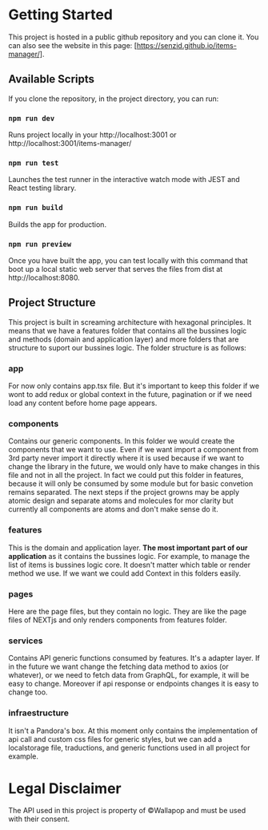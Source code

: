 # Getting Started
This project is hosted in a public github repository and you can clone it. You can also see the website in this page: [https://senzid.github.io/items-manager/].

## Available Scripts

If you clone the repository, in the project directory, you can run:

### `npm run dev`

Runs project locally in your http://localhost:3001 or http://localhost:3001/items-manager/

### `npm run test`

Launches the test runner in the interactive watch mode with JEST and React testing library.

### `npm run build`

Builds the app for production.

### `npm run preview`

Once you have built the app, you can test locally with this command that boot up a local static web server that serves the files from dist at http://localhost:8080.

## Project Structure
This project is built in screaming architecture with hexagonal principles. It means that we have a features folder that contains all the bussines logic and methods (domain and application layer) and more folders that are structure to suport our bussines logic. The folder structure is as follows:

### app
For now only contains app.tsx file. But it's important to keep this folder if we wont to add redux or global context in the future, pagination or if we need load any content before home page appears.

### components
Contains our generic components. In this folder we would create the components that we want to use. Even if we want import a component from 3rd party never import it directly where it is used because if we want to change the library in the future, we would only have to make changes in this file and not in all the project. In fact we could put this folder in features, because it will only be consumed by some module but for basic convetion remains separated. The next steps if the project growns may be apply atomic design and separate atoms and molecules for mor clarity but currently all components are atoms and don't make sense do it.

### features 
This is the domain and application layer. **The most important part of our application** as it contains the bussines logic. For example, to manage the list of items is bussines logic core. It doesn't matter which table or render method we use. If we want we could add Context in this folders easily.

### pages
Here are the page files, but they contain no logic. They are like the page files of NEXTjs and only renders components from features folder.

### services
Contains API generic functions consumed by features. It's a adapter layer. If in the future we want change the fetching data method to axios (or whatever), or we need to fetch data from GraphQL, for example, it will be easy to change. Moreover if api response or endpoints changes it is easy to change too.

### infraestructure
It isn't a Pandora's box. At this moment only contains the implementation of api call and custom css files for generic styles, but we can add a localstorage file, traductions, and generic functions used in all project for example.

# Legal Disclaimer
The API used in this project is property of ©Wallapop and must be used with their consent.